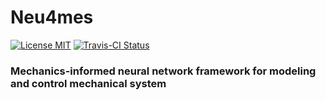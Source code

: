 # Neu4mes 
[![License MIT](https://go-shields.herokuapp.com/license-MIT-blue.png)]() [![Travis-CI Status](https://app.travis-ci.com/tonegas/neu4mes.svg?branch=master)](https://travis-ci.org/tonegas/neu4mes)
### Mechanics-informed neural network framework for modeling and control mechanical system